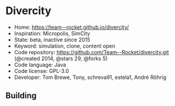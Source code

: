 # Divercity

- Home: https://team--rocket.github.io/divercity/
- Inspiration: Micropolis, SimCity
- State: beta, inactive since 2015
- Keyword: simulation, clone, content open
- Code repository: https://github.com/Team--Rocket/divercity.git (@created 2014, @stars 29, @forks 5)
- Code language: Java
- Code license: GPL-3.0
- Developer: Tom Brewe, Tony, schreva91, estela1, André Röhrig

## Building

